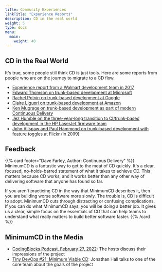 ```yaml
---
title: Community Experiences
linkTitle: "Experience Reports"
description: CD in the real world
weight: 5
type: docs
menu:
  main:
    weight: 40
---
```


## CD in the Real World

It's true, some people still think CD is just tools. Here are some reports from people who are on the journey to migrate to a CD flow.

- [Experience report from a Walmart development team in 2017](https://www.youtube.com/watch?v=MHK16QNVXXU&t=6s)
- [Edward Thomson on trunk-based development at Microsoft](https://www.youtube.com/watch?v=ykZbBD-CmP8&t=232s)
- [Rachel Potvin on trunk-based development at Google](https://youtu.be/W71BTkUbdqE?t=873)
- [Claire Liguori on trunk-based development at Amazon](https://twitter.com/clare_liguori/status/1275128831821504512)
- [Ken Mugrage on trunk-based development as part of modern Continuous Delivery](https://www.youtube.com/watch?v=w008iz_UwDk&t=1151s)
- [Jez Humble on the three-year-long transition to CI/trunk-based development in the HP LaserJet firmware team](https://www.youtube.com/watch?v=2zYxWEZ0gYg&t=1682s)
- [John Allspaw and Paul Hammond on trunk-based development with feature toggles at Flickr (in 2009)](https://www.youtube.com/watch?v=LdOe18KhtT4&t=972s)

## Feedback

{{% card footer="Dave Farley, Author: Continuous Delivery" %}}
MinimumCD is a fantastic way to get to the meat of CD quickly. It's a clear, focused, no-holds-barred statement of what it takes to achieve CD. This matters because CD works, and it works better than any other way of delivering software that anyone has found so far.

If you aren't practicing CD in the way that MinimumCD describes it, then you are building worse software more slowly. The trouble is, CD is difficult to adopt. MinimumCD cuts through distracting or confusing complications. If you can do what MinimumCD says, you will be doing a better job. It gives us a clear, simple focus on the essentials of CD that can help teams to understand what really matters to build better software faster.
{{% /card %}}

## MinimumCD in the Media

- [CodingBlocks Podcast, February 27, 2022](https://www.codingblocks.net/podcast/minimum-viable-continuous-delivery/): The hosts discuss their impressions of the project
- [Tiny DevOps #21: Minimum Viable CD](https://jhall.io/archive/2021/11/30/minimum-viable-continuous-delivery/): Jonathan Hall talks to one of the core team about the goals of the project
